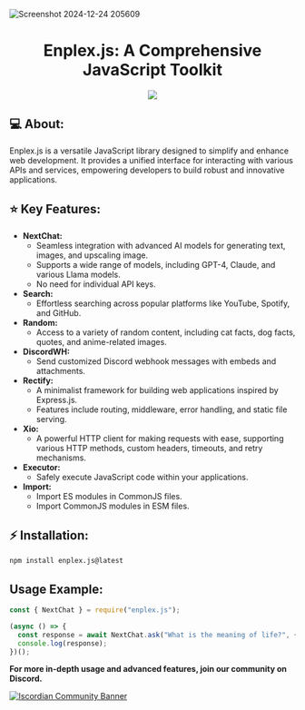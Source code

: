 <p align = "center">
   
![Screenshot 2024-12-24 205609](https://github.com/user-attachments/assets/415145ab-18f3-4da2-8298-80b6fde96db3)
</p>

<h1 align = "center">
Enplex.js: A Comprehensive JavaScript Toolkit
</h1>

<p align="center">
  <a href="https://www.npmjs.com/package/enplex.js">
    <img src="https://img.shields.io/badge/npm-package-red.svg">
  </a>
</p>

## 💻 About:

Enplex.js is a versatile JavaScript library designed to simplify and enhance web development. It provides a unified interface for interacting with various APIs and services, empowering developers to build robust and innovative applications.

## ⭐ Key Features:

* **NextChat:** 
   - Seamless integration with advanced AI models for generating text, images, and upscaling image.
   - Supports a wide range of models, including GPT-4, Claude, and various Llama models.
   - No need for individual API keys.
* **Search:** 
   - Effortless searching across popular platforms like YouTube, Spotify, and GitHub.
* **Random:** 
   - Access to a variety of random content, including cat facts, dog facts, quotes, and anime-related images.
* **DiscordWH:** 
   - Send customized Discord webhook messages with embeds and attachments.
* **Rectify:** 
   - A minimalist framework for building web applications inspired by Express.js.
   - Features include routing, middleware, error handling, and static file serving.
* **Xio:** 
   - A powerful HTTP client for making requests with ease, supporting various HTTP methods, custom headers, timeouts, and retry mechanisms.
* **Executor:** 
   - Safely execute JavaScript code within your applications.
* **Import:** 
   - Import ES modules in CommonJS files.
   - Import CommonJS modules in ESM files.

## ⚡ Installation:

```bash
npm install enplex.js@latest
```

## Usage Example:

```js
const { NextChat } = require("enplex.js");

(async () => {
  const response = await NextChat.ask("What is the meaning of life?", { model: "gemini" });
  console.log(response);
})();
```

**For more in-depth usage and advanced features, join our community on Discord.**

[![Iscordian Community Banner](https://api.weblutions.com/discord/invite/a2c3QTWkuk)](https://discord.gg/a2c3QTWkuk)

